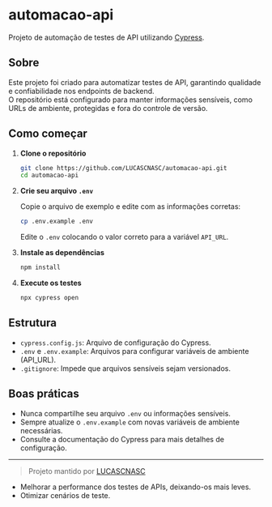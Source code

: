 # automacao-api

Projeto de automação de testes de API utilizando [Cypress](https://www.cypress.io/).

## Sobre

Este projeto foi criado para automatizar testes de API, garantindo qualidade e confiabilidade nos endpoints de backend.  
O repositório está configurado para manter informações sensíveis, como URLs de ambiente, protegidas e fora do controle de versão.

## Como começar

1. **Clone o repositório**

   ```sh
   git clone https://github.com/LUCASCNASC/automacao-api.git
   cd automacao-api
   ```

2. **Crie seu arquivo `.env`**

   Copie o arquivo de exemplo e edite com as informações corretas:
   ```sh
   cp .env.example .env
   ```

   Edite o `.env` colocando o valor correto para a variável `API_URL`.

3. **Instale as dependências**

   ```sh
   npm install
   ```

4. **Execute os testes**

   ```sh
   npx cypress open
   ```

## Estrutura

- `cypress.config.js`: Arquivo de configuração do Cypress.
- `.env` e `.env.example`: Arquivos para configurar variáveis de ambiente (API_URL).
- `.gitignore`: Impede que arquivos sensíveis sejam versionados.

## Boas práticas

- Nunca compartilhe seu arquivo `.env` ou informações sensíveis.
- Sempre atualize o `.env.example` com novas variáveis de ambiente necessárias.
- Consulte a documentação do Cypress para mais detalhes de configuração.

---

> Projeto mantido por [LUCASCNASC](https://github.com/LUCASCNASC)

- Melhorar a performance dos testes de APIs, deixando-os mais leves.
- Otimizar cenários de teste.